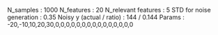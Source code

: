 N_samples                     : 1000
N_features                    : 20
N_relevant features           : 5
STD for noise generation      : 0.35
Noisy y (actual / ratio)      : 144 / 0.144
Params                        : -20,-10,10,20,30,0,0,0,0,0,0,0,0,0,0,0,0,0,0,0
